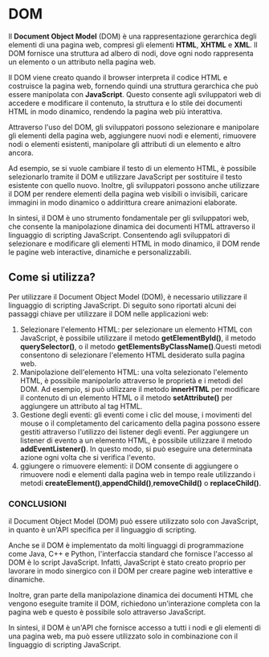 <!-- @format -->

# DOM

Il **Document Object Model** (DOM) è una rappresentazione gerarchica degli elementi di una pagina web, compresi gli elementi **HTML**, **XHTML** e **XML**. Il DOM fornisce una struttura ad albero di nodi, dove ogni nodo rappresenta un elemento o un attributo nella pagina web.

Il DOM viene creato quando il browser interpreta il codice HTML e costruisce la pagina web, fornendo quindi una struttura gerarchica che può essere manipolata con **JavaScript**. Questo consente agli sviluppatori web di accedere e modificare il contenuto, la struttura e lo stile dei documenti HTML in modo dinamico, rendendo la pagina web più interattiva.

Attraverso l'uso del DOM, gli sviluppatori possono selezionare e manipolare gli elementi della pagina web, aggiungere nuovi nodi e elementi, rimuovere nodi o elementi esistenti, manipolare gli attributi di un elemento e altro ancora.

Ad esempio, se si vuole cambiare il testo di un elemento HTML, è possibile selezionarlo tramite il DOM e utilizzare JavaScript per sostituire il testo esistente con quello nuovo. Inoltre, gli sviluppatori possono anche utilizzare il DOM per rendere elementi della pagina web visibili o invisibili, caricare immagini in modo dinamico o addirittura creare animazioni elaborate.

In sintesi, il DOM è uno strumento fondamentale per gli sviluppatori web, che consente la manipolazione dinamica dei documenti HTML attraverso il linguaggio di scripting JavaScript. Consentendo agli sviluppatori di selezionare e modificare gli elementi HTML in modo dinamico, il DOM rende le pagine web interactive, dinamiche e personalizzabili.

## Come si utilizza?

Per utilizzare il Document Object Model (DOM), è necessario utilizzare il linguaggio di scripting JavaScript. Di seguito sono riportati alcuni dei passaggi chiave per utilizzare il DOM nelle applicazioni web:

1. Selezionare l'elemento HTML: per selezionare un elemento HTML con JavaScript, è possibile utilizzare il metodo **getElementById()**, il metodo **querySelector()**, o il metodo **getElementsByClassName()**.Questi metodi consentono di selezionare l'elemento HTML desiderato sulla pagina web.
2. Manipolazione dell'elemento HTML: una volta selezionato l'elemento HTML, è possibile manipolarlo attraverso le proprietà e i metodi del DOM. Ad esempio, si può utilizzare il metodo **innerHTML** per modificare il contenuto di un elemento HTML o il metodo **setAttribute()** per aggiungere un attributo al tag HTML.
3. Gestione degli eventi: gli eventi come i clic del mouse, i movimenti del mouse o il completamento del caricamento della pagina possono essere gestiti attraverso l'utilizzo dei listener degli eventi. Per aggiungere un listener di evento a un elemento HTML, è possibile utilizzare il metodo **addEventListener()**. In questo modo, si può eseguire una determinata azione ogni volta che si verifica l'evento.
4. ggiungere o rimuovere elementi: il DOM consente di aggiungere o rimuovere nodi e elementi dalla pagina web in tempo reale utilizzando i metodi **createElement()**,**appendChild()**,**removeChild()** o **replaceChild()**.

### CONCLUSIONI

il Document Object Model (DOM) può essere utilizzato solo con JavaScript, in quanto è un'API specifica per il linguaggio di scripting.

Anche se il DOM è implementato da molti linguaggi di programmazione come Java, C++ e Python, l'interfaccia standard che fornisce l'accesso al DOM è lo script JavaScript. Infatti, JavaScript è stato creato proprio per lavorare in modo sinergico con il DOM per creare pagine web interattive e dinamiche.

Inoltre, gran parte della manipolazione dinamica dei documenti HTML che vengono eseguite tramite il DOM, richiedono un'interazione completa con la pagina web e questo è possibile solo attraverso JavaScript.

In sintesi, il DOM è un'API che fornisce accesso a tutti i nodi e gli elementi di una pagina web, ma può essere utilizzato solo in combinazione con il linguaggio di scripting JavaScript.
